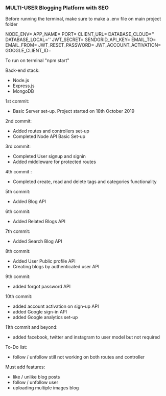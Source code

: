 ### MULTI-USER Blogging Platform with SEO

Before running the terminal, make sure to make a .env file on main project folder

NODE_ENV=
APP_NAME=
PORT=
CLIENT_URL=
DATABASE_CLOUD=''
DATABASE_LOCAL=''
JWT_SECRET=
SENDGRID_API_KEY=
EMAIL_TO=
EMAIL_FROM=
JWT_RESET_PASSWORD=
JWT_ACCOUNT_ACTIVATION=
GOOGLE_CLIENT_ID=

To run on terminal "npm start"

Back-end stack:

- Node.js
- Express.js
- MongoDB

1st commit:

- Basic Server set-up. Project started on 18th October 2019

2nd commit:

- Added routes and controllers set-up
- Completed Node API Basic Set-up

3rd commit:

- Completed User signup and signin
- Added middleware for protected routes

4th commit :

- Completed create, read and delete tags and categories functionality

5th commit:

- Added Blog API

6th commit:

- Added Related Blogs API

7th commit:

- Added Search Blog API

8th commit:

- Added User Public profile API
- Creating blogs by authenticated user API

9th commit:

- added forgot password API

10th commit:

- added account activation on sign-up API
- added Google sign-in API
- added Google analytics set-up

11th commit and beyond:

- added facebook, twitter and instagram to user model but not required

To-Do list:

- follow / unfollow still not working on both routes and controller

Must add features:

- like / unlike blog posts
- follow / unfollow user
- uploading multiple images blog
